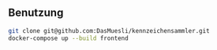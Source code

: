 ## Benutzung
```bash
git clone git@github.com:DasMuesli/kennzeichensammler.git
docker-compose up --build frontend
```

